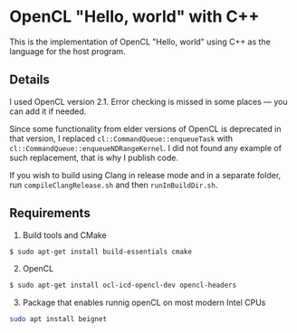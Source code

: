 # OpenCL "Hello, world" with C++ 
This is the implementation of OpenCL "Hello, world" using C++ as the language for the host program.

## Details
I used OpenCL version 2.1.
Error checking is missed in some places — you can add it if needed.

Since some functionality from elder versions of OpenCL is deprecated in that version, I replaced ```cl::CommandQueue::enqueueTask``` with ```cl::CommandQueue::enqueueNDRangeKernel```.
I did not found any example of such replacement, that is why I publish code.

If you wish to build using Clang in release mode and in a separate folder, run
```compileClangRelease.sh``` and then ```runInBuildDir.sh```.

## Requirements
1. Build tools and CMake
```bash
$ sudo apt-get install build-essentials cmake
```
2. OpenCL
```bash 
$ sudo apt-get install ocl-icd-opencl-dev opencl-headers
```
3. Package that enables runnig openCL on most modern Intel CPUs
```bash 
sudo apt install beignet
```
